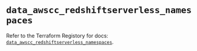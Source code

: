 # `data_awscc_redshiftserverless_namespaces`

Refer to the Terraform Registory for docs: [`data_awscc_redshiftserverless_namespaces`](https://registry.terraform.io/providers/hashicorp/awscc/0.70.0/docs/data-sources/redshiftserverless_namespaces).
